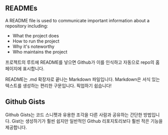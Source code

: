 ## READMEs
A README file is used to communicate important 
information about a repository including:
- What the project does
- How to run the project
- Why it's noteworthy
- Who maintains the project

프로젝트의 루트에 README를 넣으면 Github가 이를 인식하고 자동으로 repo의 홈 페이지에 표시합니다.

README는 .md 확장자로 끝나는 Markdown 파일입니다. Markdown은 서식 있는 텍스트를 생성하는 편리한 구문입니다. 픽업하기 쉽습니다!


## Github Gists
Github Gists는 코드 스니펫과 유용한 조각을 다른 사람과 공유하는 간단한 방법입니다. Gist는 생성하기가 훨씬 쉽지만 일반적인 Github 리포지토리보다 훨씬 적은 기능을 제공합니다.

